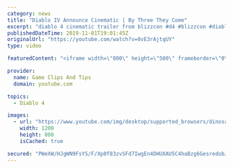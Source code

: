 ```yaml
---
category: news
title: "Diablo IV Announce Cinematic | By Three They Come"
excerpt: "diablo 4 cinematic trailer from blizzcon #d4 #blizzcon #diablo."
publishedDateTime: 2019-11-01T19:01:45Z
originalUrl: "https://youtube.com/watch?v=0vE3rAjtqUY"
type: video

featuredContent: "<iframe width=\"800\" height=\"500\" frameborder=\"0\" src=\"https://www.youtube.com/embed/0vE3rAjtqUY\" allow=\"accelerometer; autoplay; encrypted-media; gyroscope; picture-in-picture\" allowfullscreen></iframe>"

provider:
  name: Game Clips And Tips
  domain: youtube.com

topics:
  - Diablo 4

images:
  - url: "https://www.youtube.com/img/desktop/supported_browsers/dinosaur.png"
    width: 1200
    height: 800
    isCached: true

secured: "PWeXW/HJgWN9FsYS/F/Xp0f83zvSFd7IwgEn4DHUXAU5C4haBzg6GesredobJ3kK+9CMUpNhj4cZm4pGD7atM7cwunO3hPfb/OWLT4M7QbzfJFBy6MLmbiQ6O3OE/wJpSMDDAQueoRLjXtnehQF9GNZ7BEQy7hUUweQxO1wqygQTFQyCANkdpNpLlOL1FyoiLM8Xzrz6hDEh8+vfkjnsNm9yiGHe4odnQfXCPR9jP0DWoTRUsM+tSxZGkihbzfZOqHJHHILmUdOejWvv+b9degumgmeINTz3a9J0xR3UdbZ9hqtGKx3y9QgwKStFVSYn/42W+LxP/Q2jdXBX/Zh+vD1V8+OfZbINWWMiZYxG9V06+8m9kNPUym2TRJMJ+I9x8uUZLtvW8KgSuMJX1If4IQ==;EfkXhiZZ2te252RS/5rLlQ=="
---
```


